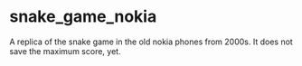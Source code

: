 # snake_game_nokia
A replica of the snake game in the old nokia phones from 2000s. It does not save the maximum score, yet.
